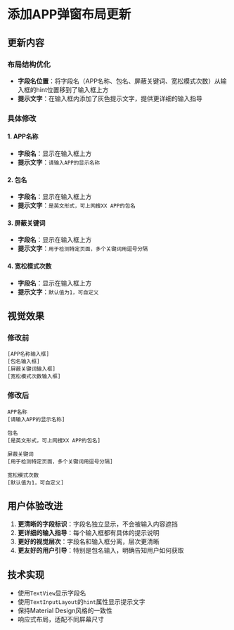 # 添加APP弹窗布局更新

## 更新内容

### 布局结构优化
- **字段名位置**：将字段名（APP名称、包名、屏蔽关键词、宽松模式次数）从输入框的hint位置移到了输入框上方
- **提示文字**：在输入框内添加了灰色提示文字，提供更详细的输入指导

### 具体修改

#### 1. APP名称
- **字段名**：显示在输入框上方
- **提示文字**：`请输入APP的显示名称`

#### 2. 包名
- **字段名**：显示在输入框上方
- **提示文字**：`是英文形式，可上网搜XX APP的包名`

#### 3. 屏蔽关键词
- **字段名**：显示在输入框上方
- **提示文字**：`用于检测特定页面，多个关键词用逗号分隔`

#### 4. 宽松模式次数
- **字段名**：显示在输入框上方
- **提示文字**：`默认值为1，可自定义`

## 视觉效果

### 修改前
```
[APP名称输入框]
[包名输入框]
[屏蔽关键词输入框]
[宽松模式次数输入框]
```

### 修改后
```
APP名称
[请输入APP的显示名称]

包名
[是英文形式，可上网搜XX APP的包名]

屏蔽关键词
[用于检测特定页面，多个关键词用逗号分隔]

宽松模式次数
[默认值为1，可自定义]
```

## 用户体验改进

1. **更清晰的字段标识**：字段名独立显示，不会被输入内容遮挡
2. **更详细的输入指导**：每个输入框都有具体的提示说明
3. **更好的视觉层次**：字段名和输入框分离，层次更清晰
4. **更友好的用户引导**：特别是包名输入，明确告知用户如何获取

## 技术实现

- 使用`TextView`显示字段名
- 使用`TextInputLayout`的`hint`属性显示提示文字
- 保持Material Design风格的一致性
- 响应式布局，适配不同屏幕尺寸 